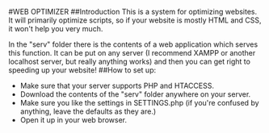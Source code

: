 #WEB OPTIMIZER
##Introduction
This is a system for optimizing websites.  It will primarily optimize scripts, so if your website is mostly HTML and CSS, it won't help you very much.

In the "serv" folder there is the contents of a web application which serves this function.  It can be put on any server (I recommend XAMPP or another localhost server, but really anything works) and then you can get right to speeding up your website!
##How to set up:

- Make sure that your server supports PHP and HTACCESS.
- Download the contents of the "serv" folder anywhere on your server.
- Make sure you like the settings in SETTINGS.php (if you're confused by anything, leave the defaults as they are.)
- Open it up in your web browser.
